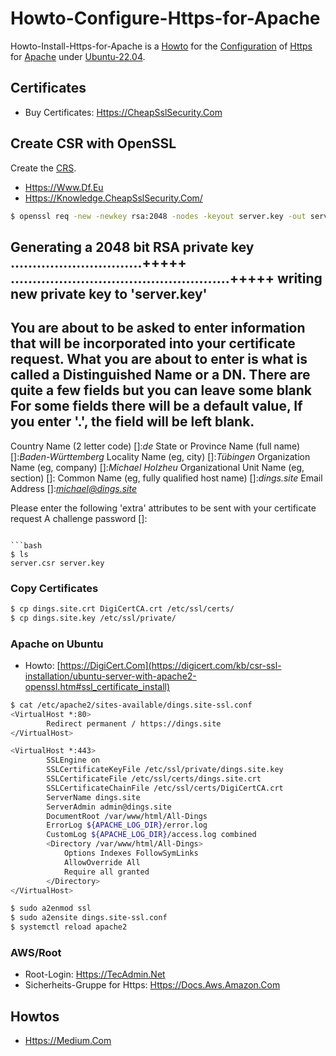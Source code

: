 # Howto-Configure-Https-for-Apache

Howto-Install-Https-for-Apache is a [Howto](700022.md) for the [Configuration](9000011.md) of [Https](9200005.md) for [Apache](2000267.md) under [Ubuntu-22.04](9100007.md).

## Certificates

- Buy Certificates: [Https://CheapSslSecurity.Com](https://cheapsslsecurity.com)

## Create CSR with OpenSSL

Create the [CRS](2000271.md).

- [Https://Www.Df.Eu](https://www.df.eu/de/support/df-faq/ssl-zertifikate/externe-einbindung/csr-erstellen/#accordion-23228)
- [Https://Knowledge.CheapSslSecurity.Com/](https://knowledge.cheapsslsecurity.com/support/solutions/articles/22000200075-apache-openssl)

```bash
$ openssl req -new -newkey rsa:2048 -nodes -keyout server.key -out server.csr
```
Generating a 2048 bit RSA private key
..............................+++++
..................................................+++++
writing new private key to 'server.key'
-----
You are about to be asked to enter information that will be incorporated
into your certificate request.
What you are about to enter is what is called a Distinguished Name or a DN.
There are quite a few fields but you can leave some blank
For some fields there will be a default value,
If you enter '.', the field will be left blank.
-----
Country Name (2 letter code) []:*de*
State or Province Name (full name) []:*Baden-Württemberg*
Locality Name (eg, city) []:*Tübingen*
Organization Name (eg, company) []:*Michael Holzheu*
Organizational Unit Name (eg, section) []:
Common Name (eg, fully qualified host name) []:*dings.site*
Email Address []:*michael@dings.site*

Please enter the following 'extra' attributes
to be sent with your certificate request
A challenge password []:
```

```bash
$ ls
server.csr server.key
```

### Copy Certificates

```bash
$ cp dings.site.crt DigiCertCA.crt /etc/ssl/certs/
$ cp dings.site.key /etc/ssl/private/
```

### Apache on Ubuntu

- Howto: [https://DigiCert.Com](https://digicert.com/kb/csr-ssl-installation/ubuntu-server-with-apache2-openssl.htm#ssl_certificate_install)

```bash
$ cat /etc/apache2/sites-available/dings.site-ssl.conf
<VirtualHost *:80>
        Redirect permanent / https://dings.site
</VirtualHost>

<VirtualHost *:443>
        SSLEngine on
        SSLCertificateKeyFile /etc/ssl/private/dings.site.key
        SSLCertificateFile /etc/ssl/certs/dings.site.crt
        SSLCertificateChainFile /etc/ssl/certs/DigiCertCA.crt
        ServerName dings.site
        ServerAdmin admin@dings.site
        DocumentRoot /var/www/html/All-Dings
        ErrorLog ${APACHE_LOG_DIR}/error.log
        CustomLog ${APACHE_LOG_DIR}/access.log combined
        <Directory /var/www/html/All-Dings>
            Options Indexes FollowSymLinks
            AllowOverride All
            Require all granted
        </Directory>
</VirtualHost>
```

```bash
$ sudo a2enmod ssl
$ sudo a2ensite dings.site-ssl.conf
$ systemctl reload apache2
```

### AWS/Root

- Root-Login: [Https://TecAdmin.Net](https://tecadmin.net/how-to-enable-ssh-as-root-on-aws-ubuntu-instance)
- Sicherheits-Gruppe for Https: [Https://Docs.Aws.Amazon.Com](https://docs.aws.amazon.com/de_de/cloudhsm/latest/userguide/ssl-offload-enable-traffic-and-verify-certificate.html)

## Howtos

- [Https://Medium.Com](https://medium.com/@nishantasthana/how-to-configure-https-on-apache-aws-ec2-5e483c1c1f15)
